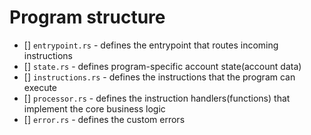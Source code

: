 # Program structure 
- [] `entrypoint.rs` - defines the entrypoint that routes incoming instructions
- [] `state.rs` - defines program-specific account state(account data)
- [] `instructions.rs` - defines the instructions that the program can execute
- [] `processor.rs` - defines the instruction handlers(functions) that implement the core business logic 
- [] `error.rs` - defines the custom errors 